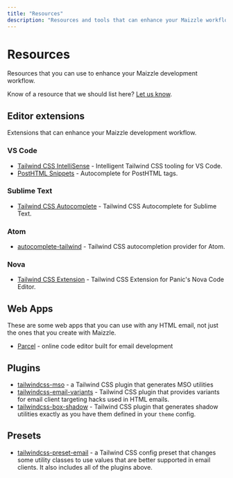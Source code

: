 ```yaml
---
title: "Resources"
description: "Resources and tools that can enhance your Maizzle workflow."
---
```


# Resources

Resources that you can use to enhance your Maizzle development workflow.

Know of a resource that we should list here? [Let us know](https://github.com/maizzle/maizzle.com/issues/new).

## Editor extensions

Extensions that can enhance your Maizzle development workflow.

### VS Code

- [Tailwind CSS IntelliSense](https://marketplace.visualstudio.com/items?itemName=bradlc.vscode-tailwindcss) - Intelligent Tailwind CSS tooling for VS Code.
- [PostHTML Snippets](https://marketplace.visualstudio.com/items?itemName=cossssmin.posthtml) - Autocomplete for PostHTML tags.

### Sublime Text

- [Tailwind CSS Autocomplete](https://packagecontrol.io/packages/Tailwind%20CSS%20Autocomplete) - Tailwind CSS Autocomplete for Sublime Text.

### Atom

- [autocomplete-tailwind](https://atom.io/packages/autocomplete-tailwind) - Tailwind CSS autocompletion provider for Atom.

### Nova

- [Tailwind CSS Extension](https://extensions.panic.com/extensions/jasonplatts/jasonplatts.tailwindcss/) - Tailwind CSS Extension for Panic's Nova Code Editor.

## Web Apps

These are some web apps that you can use with any HTML email, not just the ones that you create with Maizzle.

- [Parcel](https://parcel.io) - online code editor built for email development

## Plugins

- [tailwindcss-mso](https://github.com/maizzle/tailwindcss-mso) - a Tailwind CSS plugin that generates MSO utilities
- [tailwindcss-email-variants](https://github.com/maizzle/tailwindcss-email-variants) - Tailwind CSS plugin that provides variants for email client targeting hacks used in HTML emails.
- [tailwindcss-box-shadow](https://github.com/cossssmin/tailwindcss-box-shadow) - Tailwind CSS plugin that generates shadow utilities exactly as you have them defined in your `theme` config.

## Presets

- [tailwindcss-preset-email](https://github.com/maizzle/tailwindcss-preset-email) - a Tailwind CSS config preset that changes some utility classes to use values that are better supported in email clients. It also includes all of the plugins above.
